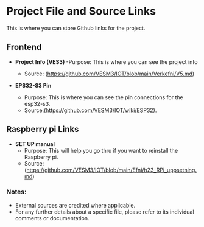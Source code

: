 # Project File and Source Links

This is where you can store Github links for the project.

## Frontend

- **Project Info (VES3)**
    -Purpose: This is where you can see the project info
    - Source: (https://github.com/VESM3/IOT/blob/main/Verkefni/V5.md)

- **EPS32-S3 Pin**
  - Purpose: This is where you can see the pin connections for the esp32-s3.
  - Source:(https://github.com/VESM3/IOT/wiki/ESP32).
 
## Raspberry pi Links
- **SET UP manual**
    - Purpose: This will help you go thru if you want to reinstall the Raspberry pi.
    - Source:(https://github.com/VESM3/IOT/blob/main/Efni/h23_RPi_uppsetning.md)

### Notes:
- External sources are credited where applicable.
- For any further details about a specific file, please refer to its individual comments or documentation.

